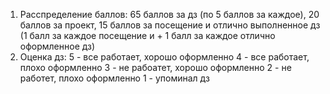 1. Расспределение баллов:
    65 баллов за дз (по 5 баллов за каждое),
    20 баллов за проект,
    15 баллов за посещение и отлично выполненное дз (1 балл за каждое посещение и + 1 балл за каждое отлично оформленное дз)
2. Оценка дз:
    5 - все работает, хорошо оформленно
    4 - все работает, плохо оформленно
    3 - не рабоатет, хорошо оформленно
    2 - не работет, плохо оформленно
    1 - упоминал дз  